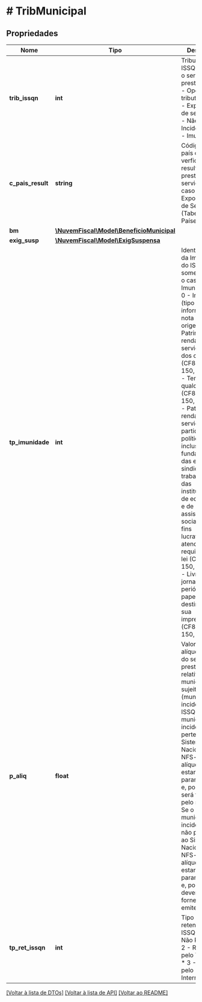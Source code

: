 # # TribMunicipal

## Propriedades

Nome | Tipo | Descrição | Comentários
------------ | ------------- | ------------- | -------------
**trib_issqn** | **int** | Tributação do ISSQN sobre o serviço prestado:  * 1 - Operação tributável  * 2 - Exportação de serviço  * 3 - Não Incidência  * 4 - Imunidade |
**c_pais_result** | **string** | Código do país onde se verficou o resultado da prestação do serviço para o caso de Exportação de Serviço.(Tabela de Países ISO). | [optional]
**bm** | [**\NuvemFiscal\Model\BeneficioMunicipal**](BeneficioMunicipal.md) |  | [optional]
**exig_susp** | [**\NuvemFiscal\Model\ExigSuspensa**](ExigSuspensa.md) |  | [optional]
**tp_imunidade** | **int** | Identificação da Imunidade do ISSQN - somente para o caso de Imunidade:  * 0 - Imunidade (tipo não informado na nota de origem)  * 1 - Patrimônio, renda ou serviços, uns dos outros (CF88, Art 150, VI, a)  * 2 - Templos de qualquer culto (CF88, Art 150, VI, b)  * 3 - Patrimônio, renda ou serviços dos partidos políticos, inclusive suas fundações, das entidades sindicais dos trabalhadores, das instituições de educação e de assistência social, sem fins lucrativos, atendidos os requisitos da lei (CF88, Art 150, VI, c)  * 4 - Livros, jornais, periódicos e o papel destinado a sua impressão (CF88, Art 150, VI, d) | [optional]
**p_aliq** | **float** | Valor da alíquota (%%) do serviço prestado relativo ao município sujeito ativo (município de incidência) do ISSQN.  Se o município de incidência pertence ao Sistema Nacional NFS-e a alíquota estará parametrizada e, portanto, será fornecida pelo sistema.  Se o município de incidência não pertence ao Sistema Nacional NFS-e a alíquota não estará parametrizada e, por isso, deverá ser fornecida pelo emitente. | [optional]
**tp_ret_issqn** | **int** | Tipo de retencao do ISSQN:  * 1 - Não Retido  * 2 - Retido pelo Tomador  * 3 - Retido pelo Intermediario | [optional]

[[Voltar à lista de DTOs]](../../README.md#models) [[Voltar à lista de API]](../../README.md#endpoints) [[Voltar ao README]](../../README.md)
